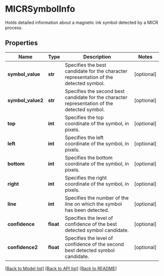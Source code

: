 # MICRSymbolInfo

Holds detailed information about a magnetic ink symbol detected by a MICR process.
## Properties
Name | Type | Description | Notes
------------ | ------------- | ------------- | -------------
**symbol_value** | **str** | Specifies the best candidate for the character representation of the detected symbol. | [optional] 
**symbol_value2** | **str** | Specifies the second best candidate for the character representation of the detected symbol. | [optional] 
**top** | **int** | Specifies the top coordinate of the symbol, in pixels. | [optional] 
**left** | **int** | Specifies the left coordinate of the symbol, in pixels. | [optional] 
**bottom** | **int** | Specifies the bottom coordinate of the symbol, in pixels. | [optional] 
**right** | **int** | Specifies the right coordinate of the symbol, in pixels. | [optional] 
**line** | **int** | Specifies the number of the line on which the symbol has been detected. | [optional] 
**confidence** | **float** | Specifies the level of confidence of the best detected symbol candidate. | [optional] 
**confidence2** | **float** | Specifies the level of confidence of the second best detected symbol candidate. | [optional] 

[[Back to Model list]](../README.md#documentation-for-models) [[Back to API list]](../README.md#documentation-for-api-endpoints) [[Back to README]](../README.md)



